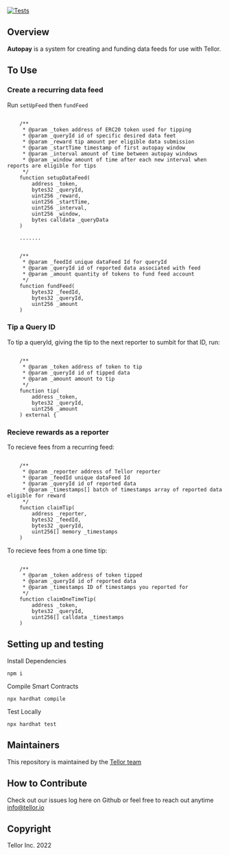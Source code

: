 [![Tests](https://github.com/tellor-io/autopay/actions/workflows/tests.yml/badge.svg)](https://github.com/tellor-io/autopay/actions/workflows/tests.ymli)

## Overview <a name="overview"> </a>  

<b>Autopay</b> is a system for creating and funding data feeds for use with Tellor. 

## To Use

### Create a recurring data feed

Run `setUpFeed` then `fundFeed`

```solidity 

    /**
     * @param _token address of ERC20 token used for tipping
     * @param _queryId id of specific desired data feet
     * @param _reward tip amount per eligible data submission
     * @param _startTime timestamp of first autopay window
     * @param _interval amount of time between autopay windows
     * @param _window amount of time after each new interval when reports are eligible for tips
     */
    function setupDataFeed(
        address _token,
        bytes32 _queryId,
        uint256 _reward,
        uint256 _startTime,
        uint256 _interval,
        uint256 _window,
        bytes calldata _queryData
    )

    .......


    /**
     * @param _feedId unique dataFeed Id for queryId
     * @param _queryId id of reported data associated with feed
     * @param _amount quantity of tokens to fund feed account
     */
    function fundFeed(
        bytes32 _feedId,
        bytes32 _queryId,
        uint256 _amount
    ) 

```

### Tip a Query ID

To tip a queryId, giving the tip to the next reporter to sumbit for that ID, run:

```solidity 

    /** 
     * @param _token address of token to tip
     * @param _queryId id of tipped data
     * @param _amount amount to tip
     */
    function tip(
        address _token,
        bytes32 _queryId,
        uint256 _amount
    ) external {

```


### Recieve rewards as a reporter

To recieve fees from a recurring feed: 

```solidity 

    /**
     * @param _reporter address of Tellor reporter
     * @param _feedId unique dataFeed Id
     * @param _queryId id of reported data
     * @param _timestamps[] batch of timestamps array of reported data eligible for reward
     */
    function claimTip(
        address _reporter,
        bytes32 _feedId,
        bytes32 _queryId,
        uint256[] memory _timestamps
    )

```

To recieve fees from a one time tip: 

```solidity 

    /**
     * @param _token address of token tipped
     * @param _queryId id of reported data
     * @param _timestamps ID of timestamps you reported for
     */
    function claimOneTimeTip(
        address _token,
        bytes32 _queryId,
        uint256[] calldata _timestamps
    )

```

## Setting up and testing

Install Dependencies
```
npm i
```
Compile Smart Contracts
```
npx hardhat compile
```

Test Locally
```
npx hardhat test
```

## Maintainers <a name="maintainers"> </a>
This repository is maintained by the [Tellor team](https://github.com/orgs/tellor-io/people)


## How to Contribute<a name="how2contribute"> </a>  

Check out our issues log here on Github or feel free to reach out anytime [info@tellor.io](mailto:info@tellor.io)

## Copyright

Tellor Inc. 2022
